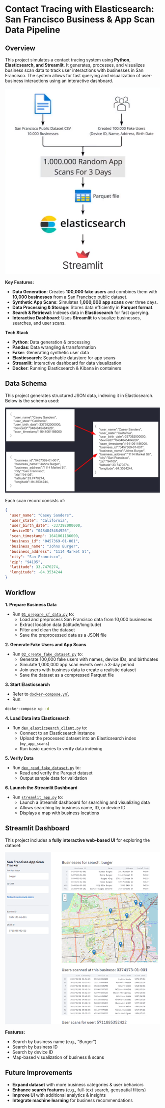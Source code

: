 # Contact Tracing with Elasticsearch: San Francisco Business & App Scan Data Pipeline

## Overview
This project simulates a contact tracing system using **Python, Elasticsearch, and Streamlit**. It generates, processes, and visualizes business scan data to track user interactions with businesses in San Francisco. The system allows for fast querying and visualization of user-business interactions using an interactive dashboard.

![Data Pipeline](https://github.com/ndomah/Contact-Tracing-with-Elasticsearch/blob/main/img/fig1-workflow.png)

**Key Features:**
- **Data Generation**: Creates **100,000 fake users** and combines them with **10,000 businesses** from a [San Francisco public dataset](https://www.kaggle.com/datasets/san-francisco/sf-registered-business-locations-san-francisco?select=registered-business-locations-san-francisco.csv).
- **Synthetic App Scans**: Simulates **1,000,000 app scans** over three days.
- **Data Processing & Storage**: Stores data efficiently in **Parquet format**.
- **Search & Retrieval**: Indexes data in **Elasticsearch** for fast querying.
- **Interactive Dashboard**: Uses **Streamlit** to visualize businesses, searches, and user scans.

**Tech Stack**
- **Python**: Data generation & processing
- **Pandas**: Data wrangling & transformation
- **Faker**: Generating synthetic user data
- **Elasticsearch**: Searchable datastore for app scans
- **Streamlit**: Interactive dashboard for data visualization
- **Docker**: Running Elasticsearch & Kibana in containers

## Data Schema

This project generates structured JSON data, indexing it in Elasticsearch. Below is the schema used:

![Elasticsearch Schema](https://github.com/ndomah/Contact-Tracing-with-Elasticsearch/blob/main/img/fig3-elasticsearch-schema.png)

Each scan record consists of:
```json
{
  "user_name": "Casey Sanders",
  "user_state": "California",
  "user_birth_date": -337392000000,
  "deviceID": "0484845484926",
  "scan_timestamp": 1641061186000,
  "business_id": "0457369-01-001",
  "business_name": "Johns Burger",
  "business_address": "1114 Market St",
  "city": "San Francisco",
  "zip": "94105",
  "latitude": 33.7470274,
  "longitude": -84.3534244
}
```

## Workflow

**1. Prepare Business Data**
- Run [`01_prepare_sf_data.py`](https://github.com/ndomah/Contact-Tracing-with-Elasticsearch/blob/main/scripts/01_prepare_sf_data.py) to:
  - Load and preprocess San Francisco data from 10,000 businesses
  - Extract location data (latitude/longitude)
  - Filter and clean the dataset
  - Save the preprocessed data as a JSON file 

**2. Generate Fake Users and App Scans**
- Run [`02_create_fake_dataset.py`](https://github.com/ndomah/Contact-Tracing-with-Elasticsearch/blob/main/scripts/02_create_fake_dataset.py) to:
  - Generate 100,000 fake users with names, device IDs, and birthdates
  - Simulate 1,000,000 app scan events over a 3-day period
  - Join users with business data to create a realistic dataset
  - Save the dataset as a compressed Parquet file 

**3. Start Elasticsearch**
- Refer to [`docker-compose.yml`](https://github.com/ndomah/Contact-Tracing-with-Elasticsearch/blob/main/docker-compose.yml)
- Run:
```sh
docker-compose up -d
```

**4. Load Data into Elasticsearch**
- Run [`dev_elasticsearch_client.py`](https://github.com/ndomah/Contact-Tracing-with-Elasticsearch/blob/main/scripts/dev_elasticsearch_client.py) to:
  - Connect to an Elasticsearch instance
  - Upload the processed dataset into an Elasticsearch index (`my_app_scans`)
  - Run basic queries to verify data indexing 

**5. Verify Data**
- Run [`dev_read_fake_dataset.py`](https://github.com/ndomah/Contact-Tracing-with-Elasticsearch/blob/main/scripts/dev_read_fake_dataset.py) to:
  - Read and verify the Parquet dataset
  - Output sample data for validation

**6. Launch the Streamlit Dashboard**
- Run [`streamlit_app.py`](https://github.com/ndomah/Contact-Tracing-with-Elasticsearch/blob/main/scripts/streamlit_app.py) to:
  - Launch a Streamlit dashboard for searching and visualizing data
  - Allows searching by business name, ID, or device ID
  - Displays a map with business locations


## Streamlit Dashboard
This project includes a **fully interactive web-based UI** for exploring the dataset:

![](https://github.com/ndomah/Contact-Tracing-with-Elasticsearch/blob/main/img/streamlit%20app.PNG)

**Features:**
- Search by business name (e.g., "Burger")
- Search by business ID
- Search by device ID
- Map-based visualization of business & scans

## Future Improvements
- **Expand dataset** with more business categories & user behaviors
- **Enhance search features** (e.g., full-text search, geospatial filters)
- **Improve UI** with additional analytics & insights
- **Integrate machine learning** for business recommendations
